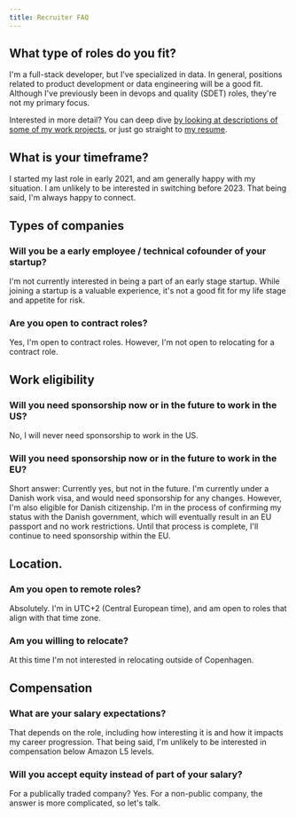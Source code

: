 ```yaml
---
title: Recruiter FAQ
---
```

## What type of roles do you fit?
I'm a full-stack developer, but I've specialized in data. In general, positions related to product development or data engineering will be a good fit. Although I've previously been in devops and quality (SDET) roles, they're not my primary focus.

Interested in more detail? You can deep dive [by looking at descriptions of some of my work projects](https://www.lucaskjaerozhang.com/project/), or just go straight to [my resume](https://www.lucaskjaerozhang.com/lucas-kjaero-zhang-resume.pdf).

## What is your timeframe?
I started my last role in early 2021, and am generally happy with my situation. I am unlikely to be interested in switching before 2023. That being said, I'm always happy to connect. 

## Types of companies
### Will you be a early employee / technical cofounder of your startup?
I'm not currently interested in being a part of an early stage startup. While joining a startup is a valuable experience, it's not a good fit for my life stage and appetite for risk. 

### Are you open to contract roles?
Yes, I'm open to contract roles. However, I'm not open to relocating for a contract role.

## Work eligibility
### Will you need sponsorship now or in the future to work in the US?
No, I will never need sponsorship to work in the US.

### Will you need sponsorship now or in the future to work in the EU?
Short answer: Currently yes, but not in the future. I'm currently under a Danish work visa, and would need sponsorship for any changes. However, I'm also eligible for Danish citizenship. I'm in the process of confirming my status with the Danish government, which will eventually result in an EU passport and no work restrictions. Until that process is complete, I'll continue to need sponsorship within the EU.

## Location.
### Am you open to remote roles?
Absolutely. I'm in UTC+2 (Central European time), and am open to roles that align with that time zone.

### Am you willing to relocate?
At this time I'm not interested in relocating outside of Copenhagen.

## Compensation
### What are your salary expectations?
That depends on the role, including how interesting it is and how it impacts my career progression. That being said, I'm unlikely to be interested in compensation below Amazon L5 levels.

### Will you accept equity instead of part of your salary?
For a publically traded company? Yes. For a non-public company, the answer is more complicated, so let's talk.